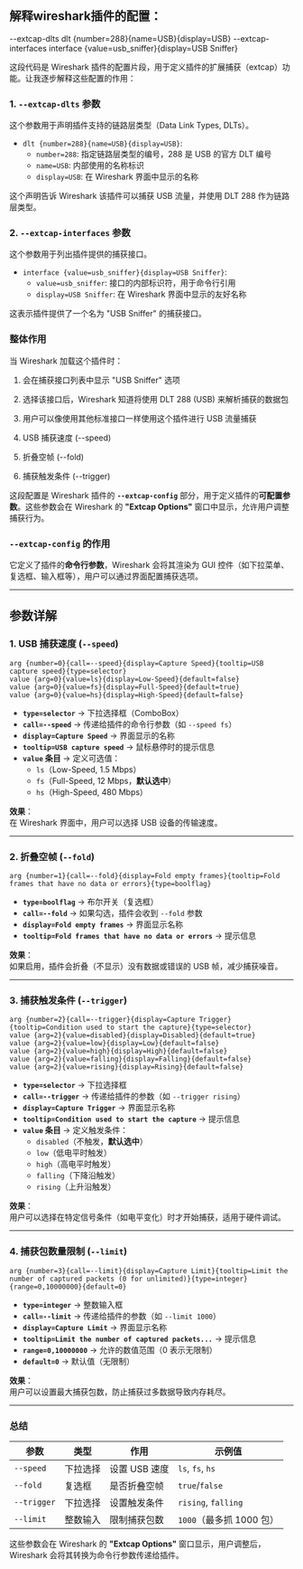 ## 解释wireshark插件的配置：
 --extcap-dlts
dlt {number=288}{name=USB}{display=USB}
--extcap-interfaces
interface {value=usb_sniffer}{display=USB Sniffer}

这段代码是 Wireshark 插件的配置片段，用于定义插件的扩展捕获（extcap）功能。让我逐步解释这些配置的作用：

### 1. `--extcap-dlts` 参数
这个参数用于声明插件支持的链路层类型（Data Link Types, DLTs）。

- `dlt {number=288}{name=USB}{display=USB}`:
  - `number=288`: 指定链路层类型的编号，288 是 USB 的官方 DLT 编号
  - `name=USB`: 内部使用的名称标识
  - `display=USB`: 在 Wireshark 界面中显示的名称

这个声明告诉 Wireshark 该插件可以捕获 USB 流量，并使用 DLT 288 作为链路层类型。

### 2. `--extcap-interfaces` 参数
这个参数用于列出插件提供的捕获接口。

- `interface {value=usb_sniffer}{display=USB Sniffer}`:
  - `value=usb_sniffer`: 接口的内部标识符，用于命令行引用
  - `display=USB Sniffer`: 在 Wireshark 界面中显示的友好名称

这表示插件提供了一个名为 "USB Sniffer" 的捕获接口。

### 整体作用
当 Wireshark 加载这个插件时：
1. 会在捕获接口列表中显示 "USB Sniffer" 选项
2. 选择该接口后，Wireshark 知道将使用 DLT 288 (USB) 来解析捕获的数据包
3. 用户可以像使用其他标准接口一样使用这个插件进行 USB 流量捕获


1. USB 捕获速度 (--speed)
2. 折叠空帧 (--fold)
3. 捕获触发条件 (--trigger)

这段配置是 Wireshark 插件的 **`--extcap-config`** 部分，用于定义插件的**可配置参数**。这些参数会在 Wireshark 的 **"Extcap Options"** 窗口中显示，允许用户调整捕获行为。  

### **`--extcap-config` 的作用**
它定义了插件的**命令行参数**，Wireshark 会将其渲染为 GUI 控件（如下拉菜单、复选框、输入框等），用户可以通过界面配置捕获选项。

---

## **参数详解**
### **1. USB 捕获速度 (`--speed`)**
```text
arg {number=0}{call=--speed}{display=Capture Speed}{tooltip=USB capture speed}{type=selector}
value {arg=0}{value=ls}{display=Low-Speed}{default=false}
value {arg=0}{value=fs}{display=Full-Speed}{default=true}
value {arg=0}{value=hs}{display=High-Speed}{default=false}
```
- **`type=selector`** → 下拉选择框（ComboBox）
- **`call=--speed`** → 传递给插件的命令行参数（如 `--speed fs`）
- **`display=Capture Speed`** → 界面显示的名称
- **`tooltip=USB capture speed`** → 鼠标悬停时的提示信息
- **`value` 条目** → 定义可选值：
  - `ls`（Low-Speed, 1.5 Mbps）
  - `fs`（Full-Speed, 12 Mbps，**默认选中**）
  - `hs`（High-Speed, 480 Mbps）

**效果**：  
在 Wireshark 界面中，用户可以选择 USB 设备的传输速度。

---

### **2. 折叠空帧 (`--fold`)**
```text
arg {number=1}{call=--fold}{display=Fold empty frames}{tooltip=Fold frames that have no data or errors}{type=boolflag}
```
- **`type=boolflag`** → 布尔开关（复选框）
- **`call=--fold`** → 如果勾选，插件会收到 `--fold` 参数
- **`display=Fold empty frames`** → 界面显示名称
- **`tooltip=Fold frames that have no data or errors`** → 提示信息

**效果**：  
如果启用，插件会折叠（不显示）没有数据或错误的 USB 帧，减少捕获噪音。

---

### **3. 捕获触发条件 (`--trigger`)**
```text
arg {number=2}{call=--trigger}{display=Capture Trigger}{tooltip=Condition used to start the capture}{type=selector}
value {arg=2}{value=disabled}{display=Disabled}{default=true}
value {arg=2}{value=low}{display=Low}{default=false}
value {arg=2}{value=high}{display=High}{default=false}
value {arg=2}{value=falling}{display=Falling}{default=false}
value {arg=2}{value=rising}{display=Rising}{default=false}
```
- **`type=selector`** → 下拉选择框
- **`call=--trigger`** → 传递给插件的参数（如 `--trigger rising`）
- **`display=Capture Trigger`** → 界面显示名称
- **`tooltip=Condition used to start the capture`** → 提示信息
- **`value` 条目** → 定义触发条件：
  - `disabled`（不触发，**默认选中**）
  - `low`（低电平时触发）
  - `high`（高电平时触发）
  - `falling`（下降沿触发）
  - `rising`（上升沿触发）

**效果**：  
用户可以选择在特定信号条件（如电平变化）时才开始捕获，适用于硬件调试。

---

### **4. 捕获包数量限制 (`--limit`)**
```text
arg {number=3}{call=--limit}{display=Capture Limit}{tooltip=Limit the number of captured packets (0 for unlimited)}{type=integer}{range=0,10000000}{default=0}
```
- **`type=integer`** → 整数输入框
- **`call=--limit`** → 传递给插件的参数（如 `--limit 1000`）
- **`display=Capture Limit`** → 界面显示名称
- **`tooltip=Limit the number of captured packets...`** → 提示信息
- **`range=0,10000000`** → 允许的数值范围（0 表示无限制）
- **`default=0`** → 默认值（无限制）

**效果**：  
用户可以设置最大捕获包数，防止捕获过多数据导致内存耗尽。

---

### **总结**
| 参数 | 类型 | 作用 | 示例值 |
|------|------|------|------|
| `--speed` | 下拉选择 | 设置 USB 速度 | `ls`, `fs`, `hs` |
| `--fold` | 复选框 | 是否折叠空帧 | `true`/`false` |
| `--trigger` | 下拉选择 | 设置触发条件 | `rising`, `falling` |
| `--limit` | 整数输入 | 限制捕获包数 | `1000`（最多抓 1000 包） |

这些参数会在 Wireshark 的 **"Extcap Options"** 窗口显示，用户调整后，Wireshark 会将其转换为命令行参数传递给插件。